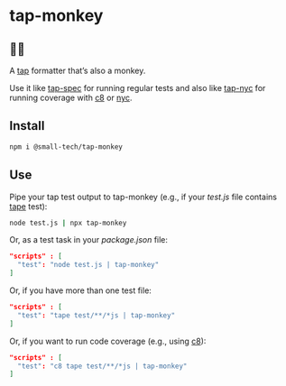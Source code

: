# tap-monkey

## 🍌️🐒️

A [tap]() formatter that’s also a monkey.

Use it like [tap-spec]() for running regular tests and also like [tap-nyc]() for running coverage with [c8]() or [nyc]().

## Install

```sh
npm i @small-tech/tap-monkey
```

## Use

Pipe your tap test output to tap-monkey (e.g., if your _test.js_ file contains [tape]() test):

```sh
node test.js | npx tap-monkey
```

Or, as a test task in your _package.json_ file:

```json
"scripts" : [
  "test": "node test.js | tap-monkey"
]
```

Or, if you have more than one test file:

```json
"scripts" : [
  "test": "tape test/**/*js | tap-monkey"
]
```

Or, if you want to run code coverage (e.g., using [c8]()):

```json
"scripts" : [
  "test": "c8 tape test/**/*js | tap-monkey"
]
```
